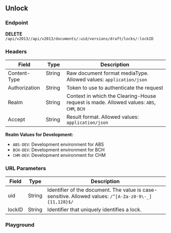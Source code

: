 ## Unlock

### Endpoint
**DELETE** `/api/v2013//api/v2013/documents/:uid/versions/draft/locks/:lockID`

### Headers

| Field            | Type    | Description                                                                       |
| ---------------- | ------- | --------------------------------------------------------------------------------- |
| Content-Type     | String &nbsp;&nbsp;  | Raw document format mediaType. Allowed values: `application/json`                 |
| Authorization    | String  | Token to use to authenticate the request                                          |
| Realm            | String  | Context in which the Clearing-House request is made. Allowed values: `ABS`, `CHM`, `BCH` |
| Accept           | String  | Result format. Allowed values: `application/json`                                 |

**Realm Values for Development:**
- `ABS-DEV`: Development environment for ABS
- `BCH-DEV`: Development environment for BCH
- `CHM-DEV`: Development environment for CHM


### URL Parameters

| Field | Type   | Description                                    |
| ----- | ------ | ---------------------------------------------- |
| uid   | String | Identifier of the document. The value is case-sensitive. Allowed values: `/^[A-Za-z0-9\-_]{11,128}$/`  |
| lockID | String | Identifier that uniquely identifies a lock. |

### Playground

<SwaggerUI :swaggerSpecs="swaggerUnLockSpecs" />